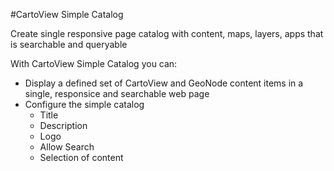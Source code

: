 #CartoView Simple Catalog 

Create single responsive page catalog with content, maps, layers, apps that is searchable and queryable

With CartoView Simple Catalog you can: 
*  Display a defined set of CartoView and GeoNode content items in a single, responsice and searchable web page
*  Configure the simple catalog 
   - Title
   - Description
   - Logo
   - Allow Search
   - Selection of content
